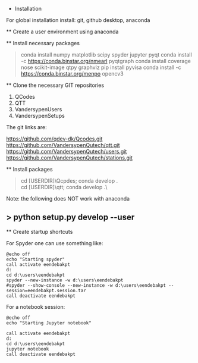 * Installation

For global installation install: git, github desktop, anaconda

** Create a user environment using anaconda

** Install necessary packages

> conda install numpy matplotlib scipy spyder jupyter pyqt
> conda install -c https://conda.binstar.org/nmearl pyqtgraph
> conda install coverage nose scikit-image qtpy graphviz
> pip install pyvisa
> conda install -c https://conda.binstar.org/menpo opencv3


** Clone the necessary GIT repositories

1) QCodes
2) QTT
3) VandersypenUsers
4) VandersypenSetups

The git links are:

https://github.com/qdev-dk/Qcodes.git
https://github.com/VandersypenQutech/qtt.git
https://github.com/VandersypenQutech/users.git
https://github.com/VandersypenQutech/stations.git

** Install packages

> cd [USERDIR]\Qcpdes; conda develop .\
> cd [USERDIR]\qtt; conda develop .\

Note: the following does NOT work with anaconda
## > python setup.py develop --user

** Create startup shortcuts

For Spyder one can use something like:

```
@echo off
echo "Starting spyder" 
call activate eendebakpt
d:
cd d:\users\eendebakpt
spyder --new-instance -w d:\users\eendebakpt 
#spyder --show-console --new-instance -w d:\users\eendebakpt --session=eendebakpt.session.tar 
call deactivate eendebakpt
```

For a notebook session:

```
@echo off
echo "Starting Jupyter notebook" 

call activate eendebakpt
d:
cd d:\users\eendebakpt
jupyter notebook
call deactivate eendebakpt
```

